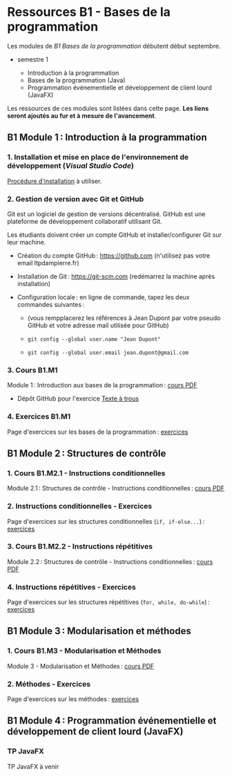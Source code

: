 # Ressources B1 - Bases de la programmation

Les modules de _B1 Bases de la programmation_ débutent début septembre.

- semestre 1

  - Introduction à la programmation
  - Bases de la programmation (Java)
  - Programmation événementielle et développement de client lourd (JavaFX)

Les ressources de ces modules sont listées dans cette page. **Les liens seront ajoutés au fur et à mesure de l'avancement**.

## B1 Module 1 : Introduction à la programmation

### 1. Installation et mise en place de l'environnement de développement (_Visual Studio Code_)

[Procédure d'installation](installation_ide.md) à utiliser.

### 2. Gestion de version avec Git et GitHub

Git est un logiciel de gestion de versions décentralisé. GitHub est une plateforme de développement collaboratif utilisant Git.

Les étudiants doivent créer un compte GitHub et installer/configurer Git sur leur machine.

- Création du compte GitHub : https://github.com (n'utilisez pas votre email ltpdampierre.fr)

- Installation de Git : https://git-scm.com (redémarrez la machine après installation)

- Configuration locale : en ligne de commande, tapez les deux commandes suivantes :

  - (vous rempplacerez les références à Jean Dupont par votre pseudo GitHub et votre adresse mail utilisée pour GitHub)

  - `git config --global user.name "Jean Dupont"`

  - `git config --global user.email jean.dupont@gmail.com`

### 3. Cours B1.M1

Module 1 : Introduction aux bases de la programmation : [cours PDF](pdf/M1-intro.pdf)

- Dépôt GitHub pour l'exercice [Texte à trous](https://github.com/rose-line/sio1-2026-java-texte-a-trous)

### 4. Exercices B1.M1

Page d'exercices sur les bases de la programmation : [exercices](exercices/M1-exos.md)

## B1 Module 2 : Structures de contrôle

### 1. Cours B1.M2.1 - Instructions conditionnelles

Module 2.1 : Structures de contrôle - Instructions conditionnelles : [cours PDF](pdf/M2.1-cond.pdf)

### 2. Instructions conditionnelles - Exercices

Page d'exercices sur les structures conditionnelles (`if, if-else...`) : [exercices](exercices/M2.1-cond.md)

### 3. Cours B1.M2.2 - Instructions répétitives

Module 2.2 : Structures de contrôle - Instructions conditionnelles : [cours PDF](pdf/M2.2-repet.pdf)

### 4. Instructions répétitives - Exercices

Page d'exercices sur les structures répétitives (`for, while, do-while`) : [exercices](exercices/M2.2-repet.md)

## B1 Module 3 : Modularisation et méthodes

### 1. Cours B1.M3 - Modularisation et Méthodes

Module 3 - Modularisation et Méthodes : [cours PDF](pdf/M3-methodes.pdf)

### 2. Méthodes - Exercices

Page d'exercices sur les méthodes : [exercices](exercices/M3-methodes.md)

## B1 Module 4 : Programmation événementielle et développement de client lourd (JavaFX)

### TP JavaFX

TP JavaFX à venir
